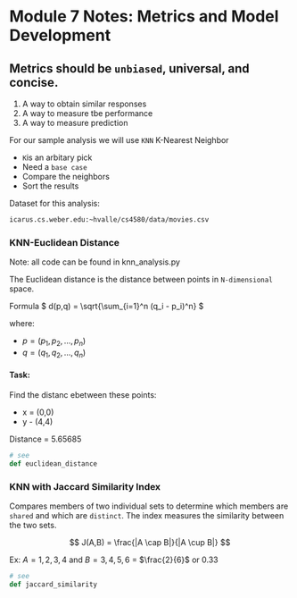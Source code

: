 # Module 7 Notes: Metrics and Model Development

## Metrics should be `unbiased`, universal, and concise.

1. A way to obtain similar responses
2. A way to measure tbe performance
3. A way to measure prediction

For our sample analysis we will use `KNN` K-Nearest Neighbor

- `K`is an arbitary pick
- Need a `base case`
- Compare the neighbors
- Sort the results

Dataset for this analysis:

```bash
icarus.cs.weber.edu:~hvalle/cs4580/data/movies.csv
```

### KNN-Euclidean Distance

Note: all code can be found in knn_analysis.py

The Euclidean distance is the distance between points in `N-dimensional` space.

Formula
$
d(p,q) = \sqrt{\sum_{i=1}^n (q_i - p_i)^n}
$

where:

- $p = (p_1, p_2, \dots, p_n)$
- $q = (q_1, q_2, \dots, q_n)$

#### Task:

Find the distanc ebetween these points:

- x = (0,0)
- y - (4,4)

Distance = 5.65685

```python
# see
def euclidean_distance
```

### KNN with Jaccard Similarity Index

Compares members of two individual sets to determine which members are `shared` and which are `distinct`.
The index measures the similarity between the two sets.

$$
J(A,B) = \frac{|A \cap B|}{|A \cup B|}
$$

Ex: $A = {1, 2, 3, 4}$ and $B = {3, 4, 5, 6}$ = $\frac{2}{6}$ or $0.33$

```python
# see
def jaccard_similarity
```
